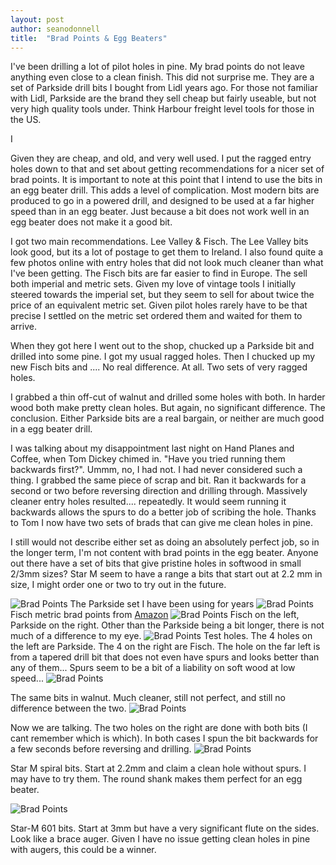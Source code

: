 ```yaml
---
layout: post
author: seanodonnell
title:  "Brad Points & Egg Beaters"
---
```


I've been drilling a lot of pilot holes in pine. My brad points do not leave anything even close to a clean finish. This did not surprise me. They are a set of Parkside drill bits I bought from Lidl years ago. For those not familiar with Lidl, Parkside are the brand they sell cheap but fairly useable, but not very high quality tools under. Think Harbour freight level tools for those in the US.

I

Given they are cheap, and old, and very well used. I put the ragged entry holes down to that and set about getting recommendations for a nicer set of brad points. It is important to note at this point that I intend to use the bits in an egg beater drill. This adds a level of complication. Most modern bits are produced to go in a powered drill, and designed to be used at a far higher speed than in an egg beater. Just because a bit does not work well in an egg beater does not make it a good bit.  

I got two main recommendations. Lee Valley & Fisch. The Lee Valley bits look good, but its a lot of postage to get them to Ireland. I also found quite a few photos online with entry holes that did not look much cleaner than what I've been getting. The Fisch bits are far easier to find in Europe. The sell both imperial and metric sets. Given my love of vintage tools I initially steered towards the imperial set, but they seem to sell for about twice the price of an equivalent metric set. Given pilot holes rarely have to be that precise I settled on the metric set ordered them and waited for them to arrive.

When they got here I went out to the shop, chucked up a Parkside bit and drilled into some pine. I got my usual ragged holes. Then I chucked up my new Fisch bits and .... No real difference. At all. Two sets of very ragged holes.

I grabbed a thin off-cut of walnut and drilled some holes with both. In harder wood both make pretty clean holes. But again, no significant difference. The conclusion. Either Parkside bits are a real bargain, or neither are much good in a egg beater drill.

I was talking about my disappointment last night on Hand Planes and Coffee, when Tom Dickey chimed in. "Have you tried running them backwards first?". Ummm, no, I had not. I had never considered such a thing. I grabbed the same piece of scrap and bit. Ran it backwards for a second or two before reversing direction and drilling through. Massively cleaner entry holes resulted.... repeatedly. It would seem running it backwards allows the spurs to do a better job of scribing the hole. Thanks to Tom I now have two sets of brads that can give me clean holes in pine. 

I still would not describe either set as doing an absolutely perfect job, so in the longer term, I'm not content with brad points in the egg beater. Anyone out there have a set of bits that give pristine holes in softwood in small 2/3mm sizes? Star M seem to have a range a bits that start out at 2.2 mm in size, I might order one or two to try out in the future.


![Brad Points](/assets/images/bradpoints/1.jpg)
The Parkside set I have been using for years
![Brad Points](/assets/images/bradpoints/3.jpg)
Fisch metric brad points from [Amazon](https://www.amazon.co.uk/dp/B078P5L2LH)
![Brad Points](/assets/images/bradpoints/4.jpg)
Fisch on the left, Parkside on the right. Other than the Parkside being a bit longer, there is not much of a difference to my eye.
![Brad Points](/assets/images/bradpoints/5.jpg)
Test holes. The 4 holes on the left are Parkside. The 4 on the right are Fisch. The hole on the far left is from a tapered drill bit that does not even have spurs and looks better than any of them... Spurs seem to be a bit of a liability on soft wood at low speed... 
![Brad Points](/assets/images/bradpoints/6.jpg)

The same bits in walnut. Much cleaner, still not perfect, and still no difference between the two.
![Brad Points](/assets/images/bradpoints/7.jpg)

Now we are talking. The two holes on the right are done with both bits (I cant remember which is which). In both cases I spun the bit backwards for a few seconds before reversing and drilling. 
![Brad Points](/assets/images/bradpoints/8.jpg)

Star M spiral bits. Start at 2.2mm and claim a clean hole without spurs. I may have to try them. The round shank makes them perfect for an egg beater.

![Brad Points](/assets/images/bradpoints/9.jpg)

Star-M 601 bits. Start at 3mm but have a very significant flute on the sides. Look like a brace auger. Given I have no issue getting clean holes in pine with augers, this could be a winner. 
